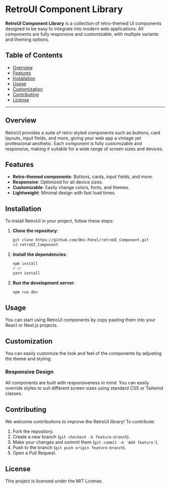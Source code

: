 
# RetroUI Component Library

**RetroUI Component Library** is a collection of retro-themed UI components designed to be easy to integrate into modern web applications. All components are fully responsive and customizable, with multiple variants and theming options.

## Table of Contents
- [Overview](#overview)
- [Features](#features)
- [Installation](#installation)
- [Usage](#usage)
- [Customization](#customization)
- [Contributing](#contributing)
- [License](#license)

---

## Overview

RetroUI provides a suite of retro-styled components such as buttons, card layouts, input fields, and more, giving your web app a vintage yet professional aesthetic. Each component is fully customizable and responsive, making it suitable for a wide range of screen sizes and devices.

## Features

- **Retro-themed components**: Buttons, cards, input fields, and more.
- **Responsive**: Optimized for all device sizes.
- **Customizable**: Easily change colors, fonts, and themes.
- **Lightweight**: Minimal design with fast load times.

## Installation

To install RetroUI in your project, follow these steps:

1. **Clone the repository**:
    ```bash
    git clone https://github.com/Omi-Patel/retroUI_Component.git
    cd retroUI_Component
    ```

2. **Install the dependencies**:
    ```bash
    npm install
    # or
    yarn install
    ```

3. **Run the development server**:
    ```bash
    npm run dev
    ```

## Usage

You can start using RetroUI components by copy pasting them into your React or Next.js projects.

## Customization

You can easily customize the look and feel of the components by adjusting the theme and styling.

### Responsive Design

All components are built with responsiveness in mind. You can easily override styles to suit different screen sizes using standard CSS or Tailwind classes.

## Contributing

We welcome contributions to improve the RetroUI library! To contribute:

1. Fork the repository.
2. Create a new branch (`git checkout -b feature-branch`).
3. Make your changes and commit them (`git commit -m 'Add feature'`).
4. Push to the branch (`git push origin feature-branch`).
5. Open a Pull Request.

## License

This project is licensed under the MIT License.
